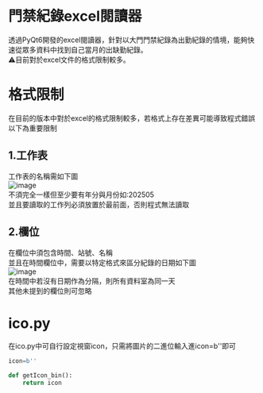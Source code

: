 # 門禁紀錄excel閱讀器
透過PyQt6開發的excel閱讀器，針對以大門門禁紀錄為出勤紀錄的情境，能夠快速從眾多資料中找到自己當月的出缺勤紀錄。  
:warning:目前對於excel文件的格式限制較多。

# 格式限制
在目前的版本中對於excel的格式限制較多，若格式上存在差異可能導致程式錯誤以下為重要限制

## 1.工作表
工作表的名稱需如下圖  
![image](https://github.com/user-attachments/assets/2006efad-3ed6-4ecb-86ba-3238b29cbec3)  
不須完全一樣但至少要有年分與月份如:202505  
並且要讀取的工作列必須放置於最前面，否則程式無法讀取
## 2.欄位
在欄位中須包含時間、站號、名稱  
並且在時間欄位中，需要以特定格式來區分紀錄的日期如下圖  
![image](https://github.com/user-attachments/assets/2fafd8b2-e01e-436f-b2b0-f72773d6de45)  
在時間中若沒有日期作為分隔，則所有資料室為同一天  
其他未提到的欄位則可忽略

# ico.py
在ico.py中可自行設定視窗icon，只需將圖片的二進位輸入進icon=b''即可  
  
```python
icon=b''

def getIcon_bin():
    return icon
```
